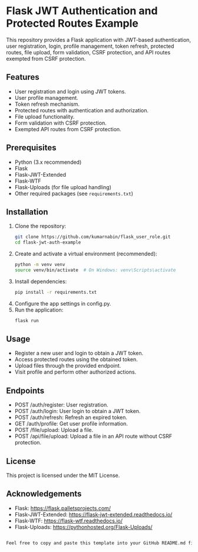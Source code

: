 # Flask JWT Authentication and Protected Routes Example

This repository provides a Flask application with JWT-based authentication, user registration, login, profile
management, token refresh, protected routes, file upload, form validation, CSRF protection, and API routes exempted from
CSRF protection.

## Features

- User registration and login using JWT tokens.
- User profile management.
- Token refresh mechanism.
- Protected routes with authentication and authorization.
- File upload functionality.
- Form validation with CSRF protection.
- Exempted API routes from CSRF protection.

## Prerequisites

- Python (3.x recommended)
- Flask
- Flask-JWT-Extended
- Flask-WTF
- Flask-Uploads (for file upload handling)
- Other required packages (see `requirements.txt`)

## Installation

1. Clone the repository:
   ```bash
   git clone https://github.com/kumarnabin/flask_user_role.git
   cd flask-jwt-auth-example


2. Create and activate a virtual environment (recommended):
   ```bash
   python -m venv venv
   source venv/bin/activate  # On Windows: venv\Scripts\activate

3. Install dependencies:
   ```bash
   pip install -r requirements.txt
4. Configure the app settings in config.py.
5. Run the application:
   ```bash
   flask run

## Usage

- Register a new user and login to obtain a JWT token.
- Access protected routes using the obtained token.
- Upload files through the provided endpoint.
- Visit profile and perform other authorized actions.

## Endpoints

- POST /auth/register: User registration.
- POST /auth/login: User login to obtain a JWT token.
- POST /auth/refresh: Refresh an expired token.
- GET /auth/profile: Get user profile information.
- POST /file/upload: Upload a file.
- POST /api/file/upload: Upload a file in an API route without CSRF protection.

## License

This project is licensed under the MIT License.

## Acknowledgements

- Flask: https://flask.palletsprojects.com/
- Flask-JWT-Extended: https://flask-jwt-extended.readthedocs.io/
- Flask-WTF: https://flask-wtf.readthedocs.io/
- Flask-Uploads: https://pythonhosted.org/Flask-Uploads/

```bash

Feel free to copy and paste this template into your GitHub README.md file and modify it as needed for your specific application.
